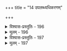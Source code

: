 +++
title = "14 उपलब्ध्यधिकरणम्"

+++

<details><summary>विश्वास-प्रस्तुतिः - 196</summary>

196. न ग्राह्यग्राहकौ स्तः क्वचिदपि विविधानादिसन्तानचित्रो  
बुद्ध्यात्मा त्र्यात्मकोऽद्य स्फुरति भवदशातिक्रमे स्वात्मनैव ।  
योगाचारोक्तिरित्थं विषयविषयिणोर्बोधबाधौ समानौ  
मन्वानैर्वारणीया स्वपरविभजनाद्यत्र न क्वापि सिद्ध्येत् ॥
</details>

<details><summary>मूलम् - 196</summary>

196. न ग्राह्यग्राहकौ स्तः क्वचिदपि विविधानादिसन्तानचित्रो  
बुद्ध्यात्मा त्र्यात्मकोऽद्य स्फुरति भवदशातिक्रमे स्वात्मनैव ।  
योगाचारोक्तिरित्थं विषयविषयिणोर्बोधबाधौ समानौ  
मन्वानैर्वारणीया स्वपरविभजनाद्यत्र न क्वापि सिद्ध्येत् ॥
</details>


<details><summary>विश्वास-प्रस्तुतिः - 197</summary>

197. बुद्ध्यैक्यं बोध्यबोद्ध्रोर्न घटत इह ते सत्ययोरन्ययोर्वा  
भिन्नत्वे ग्राह्यलक्ष्मक्षतिमभिमनुषे नात्र चित्रैक्यमर्थ्यम् ।  
चित्रं द्रव्यं गुणं वा किमिति न च विदुः केऽपि भिन्नैकरूपं  
तेनात्मख्यातिवादे स्थितिमिह भजतु स्वप्रकाशत्वमात्रे ॥
</details>

<details><summary>मूलम् - 197</summary>

197. बुद्ध्यैक्यं बोध्यबोद्ध्रोर्न घटत इह ते सत्ययोरन्ययोर्वा  
भिन्नत्वे ग्राह्यलक्ष्मक्षतिमभिमनुषे नात्र चित्रैक्यमर्थ्यम् ।  
चित्रं द्रव्यं गुणं वा किमिति न च विदुः केऽपि भिन्नैकरूपं  
तेनात्मख्यातिवादे स्थितिमिह भजतु स्वप्रकाशत्वमात्रे ॥
</details>